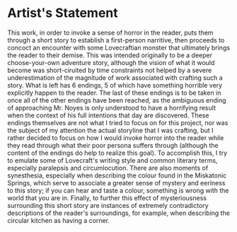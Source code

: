 # Artist's Statement

<p>This work, in order to invoke a sense of horror in the reader, 
puts them through a short story to establish a first-person narritive,
then proceeds to concoct an encounter with some Lovecraftian monster
that ultimately brings the reader to their demise. This was intended
originally to be a deeper choose-your-own adventure story, although
the vision of what it would become was short-ciruited by time
constraints not helped by a severe underestimation of the magnitude
of work associated with crafting such a story. What is left has 6
endings, 5 of which have something horrible very explicitly happen
to the reader. The last of these endings is to be taken in once
all of the other endings have been reached, as the ambiguous ending
of approaching Mr. Noyes is only understood to have a horrifying
result when the context of his full intentions that day are discovered.
These endings themselves are not what I tried to focus on for this 
project, nor was the subject of my attention the actual storyline
that I was crafting, but I rather decided to focus on how I would
invoke horror into the reader while they read through what their poor
persona suffers through (although the content of the endings do help to 
realize this goal). To accomplish this, I try to emulate some
of Lovecraft's writing style and common literary terms, especially
paralepsis and circumlocution. There are also moments of
synesthesia, especially when describing the colour found in the Miskatonic
Springs, which serve to associate a greater sense of mystery and
eeriness to this story; if you can hear and taste a colour, something
is wrong with the world that you are in. Finally, to further this
effect of mysteriousness surrounding this short story are instances
of extremely contradictory descriptions of the reader's surroundings,
for example, when describing the circular kitchen as having a
corner.</p>